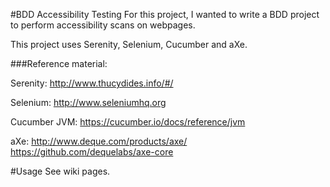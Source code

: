 #BDD Accessibility Testing
For this project, I wanted to write a BDD project to perform accessibility scans on webpages.

This project uses Serenity, Selenium, Cucumber and aXe.
 
###Reference material:

 Serenity: http://www.thucydides.info/#/
 
 Selenium: http://www.seleniumhq.org
 
 Cucumber JVM: https://cucumber.io/docs/reference/jvm
 
 aXe: http://www.deque.com/products/axe/
      https://github.com/dequelabs/axe-core
      
      
#Usage
See wiki pages.